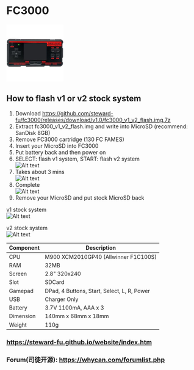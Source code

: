 # FC3000
![Alt text](imgs/main.jpg)

## How to flash v1 or v2 stock system
1. Download https://github.com/steward-fu/fc3000/releases/download/v1.0/fc3000_v1_v2_flash.img.7z
2. Extract fc3000_v1_v2_flash.img and write into MicroSD (recommend: SanDisk 8GB)
3. Remove FC3000 cartridge (130 FC FAMES)
4. Insert your MicroSD into FC3000
5. Put battery back and then power on
6. SELECT: flash v1 system, START: flash v2 system  
![Alt text](https://steward-fu.github.io/website/handheld/fc3000/v1v2_flash/4.jpg)
7. Takes about 3 mins  
![Alt text](https://steward-fu.github.io/website/handheld/fc3000/v1v2_flash/6.jpg)
8. Complete  
![Alt text](https://steward-fu.github.io/website/handheld/fc3000/v1v2_flash/8.jpg)
9. Remove your MicroSD and put stock MicroSD back  
  
v1 stock system  
![Alt text](https://steward-fu.github.io/website/handheld/fc3000/v1v2_flash/10.jpg)
  
v2 stock system  
![Alt text](https://steward-fu.github.io/website/handheld/fc3000/v1v2_flash/11.jpg)
  
  
|Component|Description                                |
|---------|-------------------------------------------|
|CPU      |M900 XCM2010GP40 (Allwinner F1C100S)       |
|RAM      |32MB                                       |
|Screen   |2.8" 320x240                               |
|Slot     |SDCard                                     |
|Gamepad  |DPad, 4 Buttons, Start, Select, L, R, Power|
|USB      |Charger Only                               |
|Battery  |3.7V 1100mA, AAA x 3                       |
|Dimension|140mm x 68mm x 18mm                        |
|Weight   |110g                                       |

### https://steward-fu.github.io/website/index.htm
### Forum(司徒开源): https://whycan.com/forumlist.php
